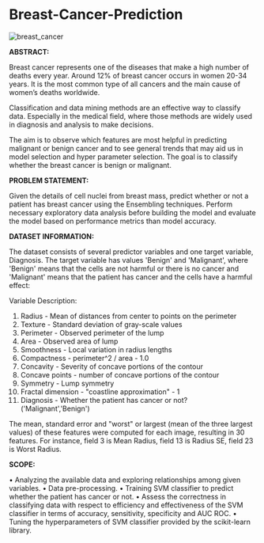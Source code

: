 # Breast-Cancer-Prediction

![breast_cancer](https://github.com/Srivathsan221/Breast-Cancer-Prediction/assets/61115411/c07f68b1-ed97-48fe-bda6-21c4b6eacf04)

**ABSTRACT:**

Breast cancer represents one of the diseases that make a high number of deaths every year. Around 12% of breast cancer occurs in women 20-34 years. It is the most common type of all cancers and the main cause of women’s deaths worldwide. 

Classification and data mining methods are an effective way to classify data. Especially in the medical field, where those methods are widely used in diagnosis and analysis to make decisions.

The aim is to observe which features are most helpful in predicting malignant or benign cancer and to see general trends that may aid us in model selection and hyper parameter selection. The goal is to classify whether the breast cancer is benign or malignant.

**PROBLEM STATEMENT:**

Given the details of cell nuclei from breast mass, predict whether or not a patient has breast cancer using the Ensembling techniques. Perform necessary exploratory data analysis before building the model and evaluate the model based on performance metrics than model accuracy.

**DATASET INFORMATION:**

The dataset consists of several predictor variables and one target variable, Diagnosis. The target variable has values 'Benign' and 'Malignant', where 'Benign' means that the cells are not harmful or there is no cancer and 'Malignant' means that the patient has
cancer and the cells have a harmful effect:

Variable Description:

1. Radius - Mean of distances from center to points on the perimeter
2. Texture - Standard deviation of gray-scale values
3. Perimeter - Observed perimeter of the lump
4. Area - Observed area of lump
5. Smoothness - Local variation in radius lengths
6. Compactness - perimeter^2 / area - 1.0
7. Concavity - Severity of concave portions of the contour
8. Concave points - number of concave portions of the contour
9. Symmetry - Lump symmetry
10. Fractal dimension - "coastline approximation" - 1
11. Diagnosis - Whether the patient has cancer or not? ('Malignant','Benign')

The mean, standard error and "worst" or largest (mean of the three largest values) of these features were computed for each image, resulting in 30 features. For instance, field 3 is Mean Radius, field 13 is Radius SE, field 23 is Worst Radius.

**SCOPE:**

  •	Analyzing the available data and exploring relationships among given variables.
  • Data pre-processing.
  •	Training SVM classifier to predict whether the patient has cancer or not.
  •	Assess the correctness in classifying data with respect to efficiency and effectiveness of the SVM classifier in terms of accuracy,       sensitivity, specificity and AUC ROC.
  •	Tuning the hyperparameters of SVM classifier provided by the scikit-learn library.



